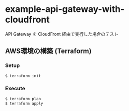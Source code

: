 # example-api-gateway-with-cloudfront
API Gateway を CloudFront 経由で実行した場合のテスト

## AWS環境の構築 (Terraform)

### Setup

```bash
$ terraform init
```

### Execute

```bash
$ terraform plan
$ terraform apply
```
